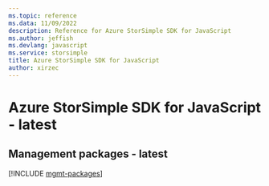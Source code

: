 ```yaml
---
ms.topic: reference
ms.data: 11/09/2022
description: Reference for Azure StorSimple SDK for JavaScript
ms.author: jeffish
ms.devlang: javascript
ms.service: storsimple
title: Azure StorSimple SDK for JavaScript
author: xirzec
---
```

# Azure StorSimple SDK for JavaScript - latest

## Management packages - latest
[!INCLUDE [mgmt-packages](storsimple-mgmt-index.md)]